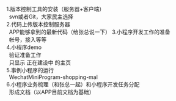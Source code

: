 1.版本控制工具的安装（服务器+客户端）  
&ensp;svn或者Git，大家民主选择  
2.代码上传版本控制服务器  
&ensp;APP能够拿到的最新代码（给张总说一下） 
3.小程序开发工作的准备  
&ensp;帐号，接入等等  
4.小程序demo  
&ensp;验证准备工作  
&ensp;只显示 正在建设中 的主页  
5.事例小程序的运行  
&ensp;WechatMiniProgram-shopping-mal  
6.小程序业务梳理（和张总一起）和小程序开发任务分配  
&ensp;形成文档（以APP目前文档为基础）  
